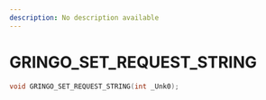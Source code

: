 ```yaml
---
description: No description available 
---
```


# GRINGO_SET_REQUEST_STRING

```cpp
void GRINGO_SET_REQUEST_STRING(int _Unk0);
```